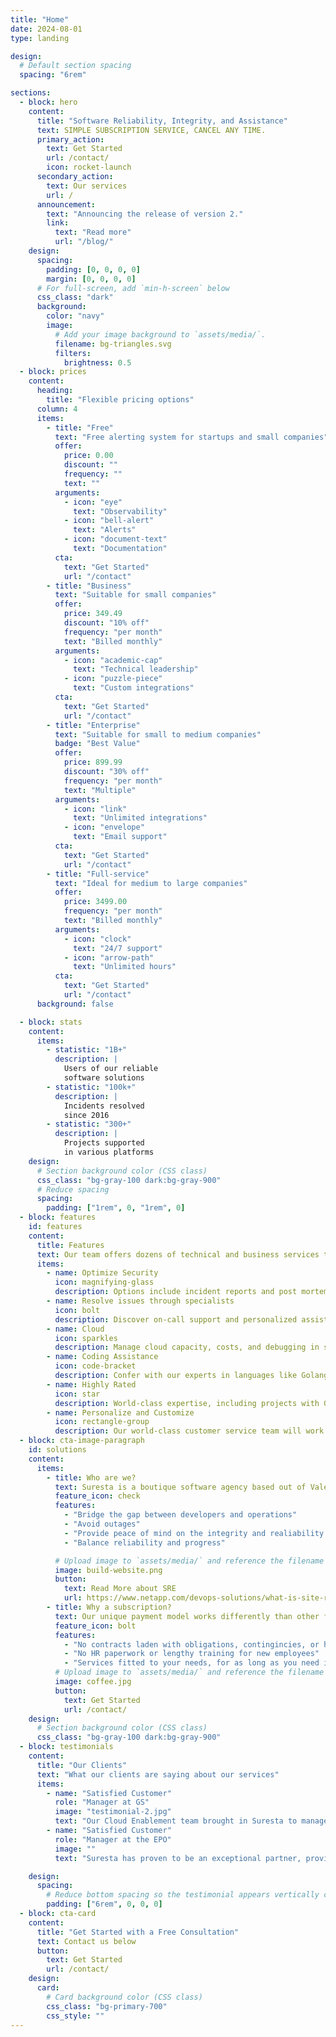 ```yaml
---
title: "Home"
date: 2024-08-01
type: landing

design:
  # Default section spacing
  spacing: "6rem"

sections:
  - block: hero
    content:
      title: "Software Reliability, Integrity, and Assistance"
      text: SIMPLE SUBSCRIPTION SERVICE, CANCEL ANY TIME.
      primary_action:
        text: Get Started
        url: /contact/
        icon: rocket-launch
      secondary_action:
        text: Our services
        url: /
      announcement:
        text: "Announcing the release of version 2."
        link:
          text: "Read more"
          url: "/blog/"
    design:
      spacing:
        padding: [0, 0, 0, 0]
        margin: [0, 0, 0, 0]
      # For full-screen, add `min-h-screen` below
      css_class: "dark"
      background:
        color: "navy"
        image:
          # Add your image background to `assets/media/`.
          filename: bg-triangles.svg
          filters:
            brightness: 0.5
  - block: prices
    content:
      heading:
        title: "Flexible pricing options"
      column: 4
      items:
        - title: "Free"
          text: "Free alerting system for startups and small companies"
          offer:
            price: 0.00
            discount: ""
            frequency: ""
            text: ""
          arguments:
            - icon: "eye"
              text: "Observability"
            - icon: "bell-alert"
              text: "Alerts"
            - icon: "document-text"
              text: "Documentation"
          cta:
            text: "Get Started"
            url: "/contact"
        - title: "Business"
          text: "Suitable for small companies"
          offer:
            price: 349.49
            discount: "10% off"
            frequency: "per month"
            text: "Billed monthly"
          arguments:
            - icon: "academic-cap"
              text: "Technical leadership"
            - icon: "puzzle-piece"
              text: "Custom integrations"
          cta:
            text: "Get Started"
            url: "/contact"
        - title: "Enterprise"
          text: "Suitable for small to medium companies"
          badge: "Best Value"
          offer:
            price: 899.99
            discount: "30% off"
            frequency: "per month"
            text: "Multiple"
          arguments:
            - icon: "link"
              text: "Unlimited integrations"
            - icon: "envelope"
              text: "Email support"
          cta:
            text: "Get Started"
            url: "/contact"
        - title: "Full-service"
          text: "Ideal for medium to large companies"
          offer:
            price: 3499.00
            frequency: "per month"
            text: "Billed monthly"
          arguments:
            - icon: "clock"
              text: "24/7 support"
            - icon: "arrow-path"
              text: "Unlimited hours"
          cta:
            text: "Get Started"
            url: "/contact"
      background: false

  - block: stats
    content:
      items:
        - statistic: "1B+"
          description: |
            Users of our reliable  
            software solutions
        - statistic: "100k+"
          description: |
            Incidents resolved  
            since 2016
        - statistic: "300+"
          description: |
            Projects supported  
            in various platforms
    design:
      # Section background color (CSS class)
      css_class: "bg-gray-100 dark:bg-gray-900"
      # Reduce spacing
      spacing:
        padding: ["1rem", 0, "1rem", 0]
  - block: features
    id: features
    content:
      title: Features
      text: Our team offers dozens of technical and business services to suit your needs
      items:
        - name: Optimize Security
          icon: magnifying-glass
          description: Options include incident reports and post mortems, as well as tracing, automated monitoring, and other features to mitigate risk, employ proactive measures, and manage your exposure
        - name: Resolve issues through specialists
          icon: bolt
          description: Discover on-call support and personalized assistance, as well as alert systems and observability tools to find and solve problems quickly
        - name: Cloud
          icon: sparkles
          description: Manage cloud capacity, costs, and debugging in services like Azure, Google Cloud, AWS, and Kubernetes
        - name: Coding Assistance
          icon: code-bracket
          description: Confer with our experts in languages like Golang, Python, Typescript, Javascript, Java, and others to troubleshoot and refactor your code
        - name: Highly Rated
          icon: star
          description: World-class expertise, including projects with Goldman Sachs, The European Patent Office, and dozens of other industry leaders
        - name: Personalize and Customize
          icon: rectangle-group
          description: Our world-class customer service team will work with you to find a subscription package that works for you and your needs, no more no less
  - block: cta-image-paragraph
    id: solutions
    content:
      items:
        - title: Who are we?
          text: Suresta is a boutique software agency based out of Valencia, Spain, specializing in site reliability engineering (SRE) for all types of software. The link between development and operations is critical, and we're here to help you build it.
          feature_icon: check
          features:
            - "Bridge the gap between developers and operations"
            - "Avoid outages"
            - "Provide peace of mind on the integrity and realiability of your projects"
            - "Balance reliability and progress"

          # Upload image to `assets/media/` and reference the filename here
          image: build-website.png
          button:
            text: Read More about SRE
            url: https://www.netapp.com/devops-solutions/what-is-site-reliability-engineering/
        - title: Why a subscription?
          text: Our unique payment model works differently than other firms and developers. Rather than the exorbatant fees of a contractor, or the daunting amount of time, training, and paperwork of onboarding an employee, we offer flexibility without sacrificing value
          feature_icon: bolt
          features:
            - "No contracts laden with obligations, contingincies, or high payments"
            - "No HR paperwork or lengthy training for new employees"
            - "Services fitted to your needs, for as long as you need it"
          # Upload image to `assets/media/` and reference the filename here
          image: coffee.jpg
          button:
            text: Get Started
            url: /contact/
    design:
      # Section background color (CSS class)
      css_class: "bg-gray-100 dark:bg-gray-900"
  - block: testimonials
    content:
      title: "Our Clients"
      text: "What our clients are saying about our services"
      items:
        - name: "Satisfied Customer"
          role: "Manager at GS"
          image: "testimonial-2.jpg"
          text: "Our Cloud Enablement team brought in Suresta to manage a complex identity and access management application. Their technical expertise, covering SAML, OIDC, OAuth, Go, React, AWS serverless, and Azure AD, was exactly what we needed. Thanks to their contributions, we saw significant improvements in application stability, test coverage, and logging clarity. The team communicates effectively and is a pleasure to work with. In addition to their technical prowess, they are genuinely nice people that I highly recommend."
        - name: "Satisfied Customer"
          role: "Manager at the EPO"
          image: ""
          text: "Suresta has proven to be an exceptional partner, providing developers with all the skills one would want in top-notch software professionals. Their mastery of front-end programming languages has been invaluable to both our company and our clients. The team consistently delivers on time, helping nurture long-term client relationships. Their work is always top-tier, and they are open to feedback and committed to continuous improvement. Self-motivated and eager to solve problems, Suresta has been a great asset to our projects."

    design:
      spacing:
        # Reduce bottom spacing so the testimonial appears vertically centered between sections
        padding: ["6rem", 0, 0, 0]
  - block: cta-card
    content:
      title: "Get Started with a Free Consultation"
      text: Contact us below
      button:
        text: Get Started
        url: /contact/
    design:
      card:
        # Card background color (CSS class)
        css_class: "bg-primary-700"
        css_style: ""
---
```


